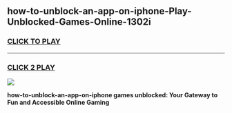 
## how-to-unblock-an-app-on-iphone-Play-Unblocked-Games-Online-1302i
<h3>
<a href="https://premium76.site?title=how-to-unblock-an-app-on-iphone&ref=25A">CLICK TO PLAY</a></h3>
<hr>

<h3>
<a href="https://premium76.site?title=how-to-unblock-an-app-on-iphone&ref=25A">CLICK 2 PLAY</a>
  
</h3>

<a href="https://premium76.site?title=how-to-unblock-an-app-on-iphone&ref=25A"><img src="https://clearcache.store/games.png"></a>


**how-to-unblock-an-app-on-iphone games unblocked: Your Gateway to Fun and Accessible Online Gaming**
